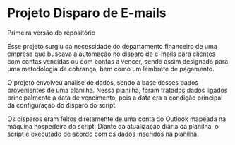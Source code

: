 # Projeto Disparo de E-mails
 Primeira versão do repositório 

Esse projeto surgiu da necessidade do departamento financeiro de uma empresa que buscava a automação no disparo de e-mails para clientes com contas vencidas ou com contas a vencer, sendo assim designado para uma metodologia de cobrança, bem como um lembrete de pagamento.

O projeto envolveu análise de dados, sendo a base desses dados provenientes de uma planilha. Nessa planilha, foram tratados dados ligados principalmente à data de vencimento, pois a data era a condição principal da configuração do disparo do script.

Os disparos eram feitos diretamente de uma conta do Outlook mapeada na máquina hospedeira do script. Diante da atualização diária da planilha, o script é executado de acordo com os dados inseridos na planilha.